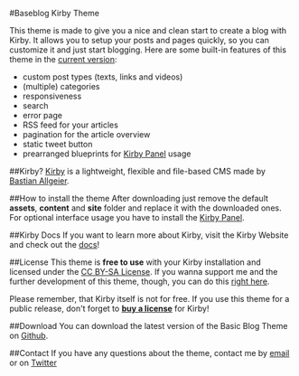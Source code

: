 #Baseblog Kirby Theme

This theme is made to give you a nice and clean start to create a blog with Kirby. It allows you to setup your posts and pages quickly, so you can customize it and just start blogging. Here are some built-in features of this theme in the [current version](https://github.com/sashtown/Baseblog-Kirby-Theme):

- custom post types (texts, links and videos)
- (multiple) categories
- responsiveness
- search
- error page
- RSS feed for your articles
- pagination for the article overview
- static tweet button
- prearranged blueprints for [Kirby Panel](https://github.com/bastianallgeier/kirbycms-panel) usage

##Kirby?
[Kirby](http://getkirby.com) is a lightweight, flexible and file-based CMS made by [Bastian Allgeier](http://bastianallgeier.com).

##How to install the theme
After downloading just remove the default **assets**, **content** and **site** folder and replace it with the downloaded ones. For optional interface usage you have to install the [Kirby Panel](https://github.com/bastianallgeier/kirbycms-panel/).

##Kirby Docs
If you want to learn more about Kirby, visit the Kirby Website and check out the [docs](http://getkirby.com/docs)!

##License
This theme is **free to use** with your Kirby installation and licensed under the [CC BY-SA License](http://creativecommons.org/licenses/by-sa/3.0/). If you wanna support me and the further development of this theme, though, you can do this [right here](https://flattr.com/profile/sashtown). 

Please remember, that Kirby itself is not for free. If you use this theme for a public release, don't forget to **[buy a license](http://getkirby.com/buy)** for Kirby!

##Download
You can download the latest version of the Basic Blog Theme on [Github](https://github.com/sashtown/Baseblog-Kirby-Theme).

##Contact
If you have any questions about the theme, contact me by [email](mailto:mail@sashtown.de) or on [Twitter](http://twitter.com/#!/sashtown)